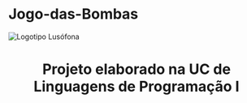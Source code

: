 # Jogo-das-Bombas

![](lusofona-logo.png?raw=true "Logotipo Lusófona")
<h1 align="center">Projeto elaborado na UC de Linguagens de Programação I</h1>

